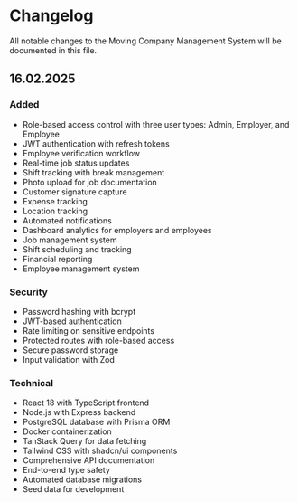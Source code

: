 # Changelog

All notable changes to the Moving Company Management System will be documented in this file.


## 16.02.2025

### Added
- Role-based access control with three user types: Admin, Employer, and Employee
- JWT authentication with refresh tokens
- Employee verification workflow
- Real-time job status updates
- Shift tracking with break management
- Photo upload for job documentation
- Customer signature capture
- Expense tracking
- Location tracking
- Automated notifications
- Dashboard analytics for employers and employees
- Job management system
- Shift scheduling and tracking
- Financial reporting
- Employee management system

### Security
- Password hashing with bcrypt
- JWT-based authentication
- Rate limiting on sensitive endpoints
- Protected routes with role-based access
- Secure password storage
- Input validation with Zod

### Technical
- React 18 with TypeScript frontend
- Node.js with Express backend
- PostgreSQL database with Prisma ORM
- Docker containerization
- TanStack Query for data fetching
- Tailwind CSS with shadcn/ui components
- Comprehensive API documentation
- End-to-end type safety
- Automated database migrations
- Seed data for development
